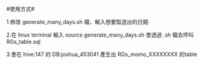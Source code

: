 #使用方式#

1.修改 generate_many_days.sh 檔，輸入想要製造出的日期

2.在 linux terminal 輸入 source generate_many_days.sh
  會透過 .sh 檔去呼叫 RGs_table.sql
  
3.會在 hive:147 的 DB:joshua_453041 產生出 RGs_momo_XXXXXXXX 的table


